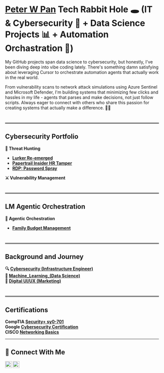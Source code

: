# <a href="https://www.linkedin.com/in/peter-w-pan-49a961200/">Peter W Pan</a> Tech Rabbit Hole 🕳️ (IT & Cybersecurity 🔐 + Data Science Projects 📊 + Automation Orchastration 🤖)
 

My GitHub projects span data science to cybersecurity, but honestly, I've been diving deep into vibe coding lately. There's something damn satisfying about leveraging Cursor to orchestrate automation agents that actually work in the real world. 

From vulnerability scans to network attack simulations using Azure Sentinel and Microsoft Defender, I'm building systems that minimizing few clicks and hassles in my life - agents that parses and make decisions, not just follow scripts. Always eager to connect with others who share this passion for creating systems that actually make a difference. 🕵️‍♂️

<hr style="height: 4px; background-color: grey; border: none; margin-top: 40px;">

## Cybersecurity Portfolio  

**🎯 Threat Hunting**  
* **[Lurker Re-emerged](https://github.com/Panbear1983/Cybersecurity_Projects/blob/main/Threat_Hunting_Projects/(CTF)%20Lurker.md)**
* **[Papertrail Insider HR Tamper](https://github.com/Panbear1983/Cybersecurity_Projects/blob/main/Threat_Hunting_Projects/(CTF)%20Papertrail.md)**  
* **[RDP: Password Spray](https://github.com/Panbear1983/Cybersecurity_Projects/blob/main/Threat_Hunting_Projects/(CTF)%20RDP%20Password%20Spray.md)**  

**⚔️ Vulnerability Management**  

<hr style="height: 4px; background-color: grey; border: none; margin-top: 40px;">

## LM Agentic Orchestration

**🤖 Agentic Orchestration**  
* **[Family Budget Management](https://github.com/Panbear1983/Family_Budget_Agent)**  

<hr style="height: 4px; background-color: grey; border: none; margin-top: 40px;">

## Background and Journey  
**🔍︎ [Cybersecurity (Infrastructure Engineer)](https://github.com/Panbear1983/Cybersecurity_Projects)** <br>
**🧠 [Machine_Learning_(Data Science)](https://github.com/Panbear1983/Machine_Learning_Projects)** <br>
**🎨 [Digital UI/UX (Marketing)](https://www.peterwpan.com)**

<hr style="height: 4px; background-color: grey; border: none; margin-top: 40px;">

## Certifications  
**CompTIA [Security+ sy0-701](https://www.credly.com/earner/earned/badge/af63ab88-bb91-47c8-b390-0bbba3817702)** <br>
**Google [Cybersecurity Certification](https://www.coursera.org/account/accomplishments/specialization/1MHZD401CMYA)** <br>
**CISCO [Networking Basics](https://www.credly.com/badges/b328db9e-cc05-4e6f-a7eb-d8e5bd927552)**


<hr/>

## 🤳 Connect With Me

[<img align="left" alt="Peter W Pan | LinkedIn" width="22px" src="https://cdn.jsdelivr.net/npm/simple-icons@v3/icons/linkedin.svg" />][linkedin]
[<img align="left" alt="Peter W Pan | Portfolio" width="22px" src="https://unpkg.com/feather-icons/dist/icons/feather.svg" />][portfolio]  


[linkedin]: https://www.linkedin.com/in/peter-w-pan-49a961200/
[portfolio]: https://www.peterwpan.com  


